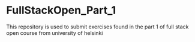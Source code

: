 # FullStackOpen_Part_1
This repository is used to submit exercises found in the part 1 of full stack open course from university of helsinki
